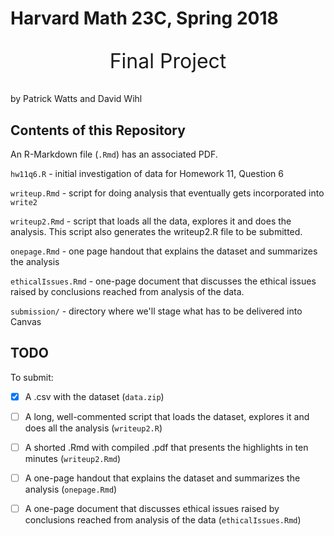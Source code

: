# Harvard Math 23C, Spring 2018
<p style="text-align:center;font-size:xx-large;">
Final Project
</p>

by Patrick Watts and David Wihl


## Contents of this Repository

An R-Markdown file (`.Rmd`) has an associated PDF.

`hw11q6.R` - initial investigation of data for Homework 11, Question 6

`writeup.Rmd` - script for doing analysis that eventually gets incorporated into `write2`

`writeup2.Rmd` - script that loads all the data, explores it and does the analysis. This script
  also generates the writeup2.R file to be submitted.

`onepage.Rmd` - one page handout that explains the dataset and summarizes the analysis

`ethicalIssues.Rmd` - one-page document that discusses the ethical issues raised by conclusions reached from analysis of the data.

`submission/` - directory where we'll stage what has to be delivered into Canvas

## TODO

To submit:

* [x] A .csv with the dataset (`data.zip`)
* [ ] A long, well-commented script that loads the dataset, explores it and does all the analysis (`writeup2.R`)
* [ ] A shorted .Rmd with compiled .pdf that presents the highlights in ten minutes (`writeup2.Rmd`)
* [ ] A one-page handout that explains the dataset and summarizes the analysis (`onepage.Rmd`)
* [ ] A one-page document that discusses ethical issues raised by conclusions reached from analysis of the data (`ethicalIssues.Rmd`)


